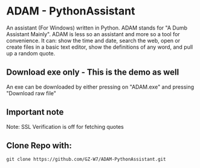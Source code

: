 # ADAM - PythonAssistant
An assistant (For Windows) written in Python. ADAM stands for "A Dumb Assistant Mainly". ADAM is less so an assistant and more so a tool for convenience. It can: show the time and date, search the web, open or create files in a basic text editor, show the definitions of any word, and pull up a random quote.

## Download exe only - This is the demo as well
An exe can be downloaded by either pressing on "ADAM.exe" and pressing "Download raw file"

## Important note
Note: SSL Verification is off for fetching quotes

## Clone Repo with:
```
git clone https://github.com/GZ-W7/ADAM-PythonAssistant.git
```
